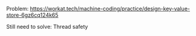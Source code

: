 Problem: https://workat.tech/machine-coding/practice/design-key-value-store-6gz6cq124k65


Still need to solve: Thread safety